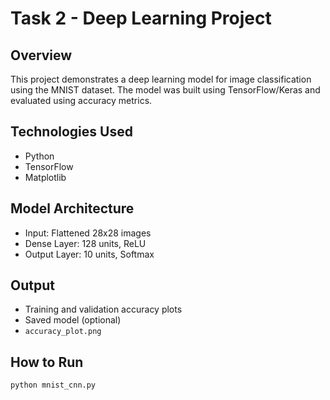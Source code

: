 # Task 2 - Deep Learning Project

## Overview
This project demonstrates a deep learning model for image classification using the MNIST dataset. The model was built using TensorFlow/Keras and evaluated using accuracy metrics.

## Technologies Used
- Python
- TensorFlow
- Matplotlib

## Model Architecture
- Input: Flattened 28x28 images
- Dense Layer: 128 units, ReLU
- Output Layer: 10 units, Softmax

## Output
- Training and validation accuracy plots
- Saved model (optional)
- `accuracy_plot.png`

## How to Run
```bash
python mnist_cnn.py
